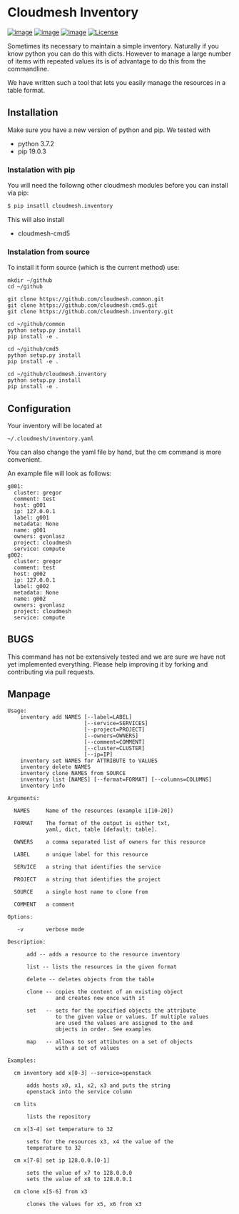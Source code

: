 # Cloudmesh Inventory


[![image](https://img.shields.io/travis/TankerHQ/cloudmesh-inventory.svg?branch=master)](https://travis-ci.org/TankerHQ/cloudmesn-inventory)
[![image](https://img.shields.io/pypi/pyversions/cloudmesh-inventory.svg)](https://pypi.org/project/cloudmesh-inventory)
[![image](https://img.shields.io/pypi/v/cloudmesh-inventory.svg)](https://pypi.org/project/cloudmesh-inventory/)
[![License](https://img.shields.io/badge/License-Apache%202.0-blue.svg)](https://github.com/cloudmesh/cloudmesh-inventory/blob/master/LICENSE)


Sometimes its necessary to maintain a simple inventory. Naturally if you
know python you can do this with dicts. However to manage a large number
of items with repeated values its is of advantage to do this from the
commandline.

We have written such a tool that lets you easily manage the resources in
a table format.

## Installation

Make sure you have a new version of python and pip. We tested with

* python 3.7.2
* pip 19.0.3

### Instalation with pip

You will need the followng other cloudmesh modules before you can
install via pip:

```bash
$ pip insatll cloudmesh.inventory
```

This will also install

* cloudmesh-cmd5

### Instalation from source

To install it form source (which is the current method) use:


    mkdir ~/github
    cd ~/github

    git clone https://github.com/cloudmesh.common.git
    git clone https://github.com/cloudmesh.cmd5.git
    git clone https://github.com/cloudmesh.inventory.git

    cd ~/github/common
    python setup.py install
    pip install -e .

    cd ~/github/cmd5
    python setup.py install
    pip install -e .

    cd ~/github/cloudmesh.inventory
    python setup.py install
    pip install -e .

Configuration
-------------

Your inventory will be located at

    ~/.cloudmesh/inventory.yaml

You can also change the yaml file by hand, but the cm command is more
convenient.

An example file will look as follows:

    g001:
      cluster: gregor
      comment: test
      host: g001
      ip: 127.0.0.1
      label: g001
      metadata: None
      name: g001
      owners: gvonlasz
      project: cloudmesh
      service: compute
    g002:
      cluster: gregor
      comment: test
      host: g002
      ip: 127.0.0.1
      label: g002
      metadata: None
      name: g002
      owners: gvonlasz
      project: cloudmesh
      service: compute

BUGS
----

This command has not be extensively tested and we are sure we have not
yet implemented everything. Please help improving it by forking and
contributing via pull requests.

Manpage
-------

    Usage:
        inventory add NAMES [--label=LABEL]
                            [--service=SERVICES]
                            [--project=PROJECT]
                            [--owners=OWNERS]
                            [--comment=COMMENT]
                            [--cluster=CLUSTER]
                            [--ip=IP]
        inventory set NAMES for ATTRIBUTE to VALUES
        inventory delete NAMES
        inventory clone NAMES from SOURCE
        inventory list [NAMES] [--format=FORMAT] [--columns=COLUMNS]
        inventory info

    Arguments:

      NAMES     Name of the resources (example i[10-20])

      FORMAT    The format of the output is either txt,
                yaml, dict, table [default: table].

      OWNERS    a comma separated list of owners for this resource

      LABEL     a unique label for this resource

      SERVICE   a string that identifies the service

      PROJECT   a string that identifies the project

      SOURCE    a single host name to clone from

      COMMENT   a comment

    Options:

       -v       verbose mode

    Description:

          add -- adds a resource to the resource inventory

          list -- lists the resources in the given format

          delete -- deletes objects from the table

          clone -- copies the content of an existing object
                   and creates new once with it

          set   -- sets for the specified objects the attribute
                   to the given value or values. If multiple values
                   are used the values are assigned to the and
                   objects in order. See examples

          map   -- allows to set attibutes on a set of objects
                   with a set of values

    Examples:

      cm inventory add x[0-3] --service=openstack

          adds hosts x0, x1, x2, x3 and puts the string
          openstack into the service column

      cm lits

          lists the repository

      cm x[3-4] set temperature to 32

          sets for the resources x3, x4 the value of the
          temperature to 32

      cm x[7-8] set ip 128.0.0.[0-1]

          sets the value of x7 to 128.0.0.0
          sets the value of x8 to 128.0.0.1

      cm clone x[5-6] from x3

          clones the values for x5, x6 from x3
